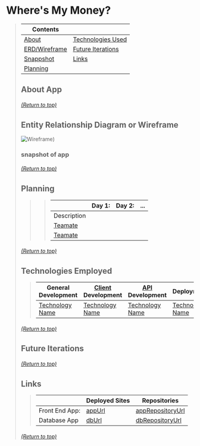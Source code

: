 
# Where's My Money?
> | Contents |  |
> |--|--|
> | [About]() | [Technologies Used]() |
> | [ERD/Wireframe]() | [Future Iterations]() |
> | [Snappshot]() | [Links]() |
> | [Planning]() |  |
>
>
> ## About App
> <!-- Desctiption -->
>
> ###### [(Return to top)]()
>
>
> ## Entity Relationship Diagram or Wireframe
> ![Wireframe](https://media.git.generalassemb.ly/user/33705/files/363ae900-9c71-11eb-8d41-cec2774c69b7))
>
> ### snapshot of app
>
> ###### [(Return to top)]()
>
> ## Planning
>> <!-- Desctiption -->
>>
>>> |  | **Day 1:** | **Day 2:** | **...**
>>> |--|--|--|--|
>>> | Description | <!-- Description --> | <!-- Description --> | <!-- Description --> |
>>> | [Teamate]() | <!-- What they did --> | <!-- What they did -->  | <!-- What they did -->  |
>>> | [Teamate]() | <!-- What they did --> | <!-- What they did -->  | <!-- What they did -->  |
>
>
> ###### [(Return to top)]()
>
> ## Technologies Employed
>> | **General Development** | **[Client]() Development** | **[API]() Development** | **Deployment** |
>> |--|--|--|--|
>> | [Technology Name](docs) | [Technology Name](docs) | [Technology Name](docs) | [Technology Name](docs) |
>
>
> ###### [(Return to top)]()
>
> ## Future Iterations
> <!-- Desctiption -->
>
>
> ###### [(Return to top)]()
>
> ## Links
>> | | **Deployed Sites** | **Repositories** |
>> |--|--|--|
>> | Front End App: | [appUrl](appUrl) | [appRepositoryUrl](appRepositoryUrl)|
>> | Database App | [dbUrl](dbUrl) | [dbRepositoryUrl](dbRepositoryUrl) |
>
> ###### [(Return to top)]()
>